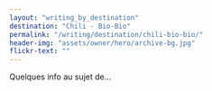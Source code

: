 ```yaml
---
layout: "writing_by_destination"
destination: "Chili - Bio-Bio"
permalink: "/writing/destination/chili-bio-bio/"
header-img: "assets/owner/hero/archive-bg.jpg"
flickr-text: ""
---
```


Quelques info au sujet de...
